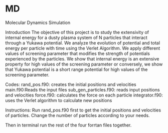 # MD
Molecular Dynamics Simulation

Introduction
The objective of this project is to study the extensivity of internal energy for a dusty plasma system of N particles that interact through a Yukawa potential. We analyze the evolution of potential and total energy per particle with time using the Verlet Algorithm. We apply different values of screening parameter that modifies the strength of potentials experienced by the particles. We show that internal energy is an extensive property for high values of the screening parameter or conversely, we show that Yukawa potential is a short range potential for high values of the screening parameter.

Codes:
rand_pos.f90: creates the initial positions and velocities
main.f90:Reads the input files
sub_gen_particles.f90: reads input positions and velocities
force.f90: calculates the force on each particle
integrator.f90: uses the Verlet algorithm to calculate new positions

Instructions:
Run rand_pos.f90 first to get the initial positions and velocities of particles. Change the number of particles according to your needs.

Then in terminal run the rest of the four forrtan files together.
